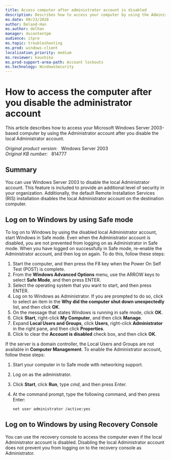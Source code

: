 ```yaml
---
title: Access computer after administrator account is disabled
description: Describes how to access your computer by using the Administrator account after you disable the local Administrator account.
ms.date: 09/23/2020
author: Deland-Han
ms.author: delhan
manager: dscontentpm
audience: itpro
ms.topic: troubleshooting
ms.prod: windows-client
localization_priority: medium
ms.reviewer: kaushika
ms.prod-support-area-path: Account lockouts
ms.technology: WindowsSecurity 
---
```

# How to access the computer after you disable the administrator account

This article describes how to access your Microsoft Windows Server 2003-based computer by using the Administrator account after you disable the local Administrator account.

_Original product version:_ &nbsp; Windows Server 2003  
_Original KB number:_ &nbsp; 814777

## Summary

You can use Windows Server 2003 to disable the local Administrator account. This feature is included to provide an additional level of security in your organization. Additionally, the default Remote Installation Services (RIS) installation disables the local Administrator account on the destination computer.

## Log on to Windows by using Safe mode

To log on to Windows by using the disabled local Administrator account, start Windows in Safe mode. Even when the Administrator account is disabled, you are not prevented from logging on as Administrator in Safe mode. When you have logged on successfully in Safe mode, re-enable the Administrator account, and then log on again. To do this, follow these steps:

1. Start the computer, and then press the F8 key when the Power On Self Test (POST) is complete.
2. From the **Windows Advanced Options** menu, use the ARROW keys to select **Safe Mode**, and then press ENTER.
3. Select the operating system that you want to start, and then press ENTER.
4. Log on to Windows as Administrator. If you are prompted to do so, click to select an item in the **Why did the computer shut down unexpectedly** list, and then click **OK**.
5. On the message that states Windows is running in safe mode, click **OK**.
6. Click **Start**, right-click **My Computer**, and then click **Manage**.
7. Expand **Local Users and Groups**, click **Users**, right-click **Administrator** in the right pane, and then click **Properties**.
8. Click to clear the **Account is disabled** check box, and then click **OK**.

If the server is a domain controller, the Local Users and Groups are not available in **Computer Management**. To enable the Administrator account, follow these steps:

1. Start your computer in to Safe mode with networking support.
2. Log on as the administrator.
3. Click **Start**, click **Run**, type *cmd*, and then press Enter.
4. At the command prompt, type the following command, and then press Enter:

    ```console
    net user administrator /active:yes
    ```

## Log on to Windows by using Recovery Console

You can use the recovery console to access the computer even if the local Administrator account is disabled. Disabling the local Administrator account does not prevent you from logging on to the recovery console as Administrator. 

